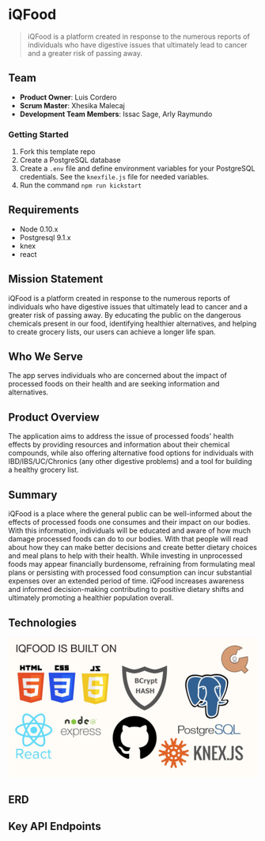 # iQFood

> iQFood is a platform created in response to the numerous reports of individuals who have digestive issues that ultimately lead to cancer and a greater risk of passing away.

## Team

  - __Product Owner__: Luis Cordero
  - __Scrum Master__: Xhesika Malecaj
  - __Development Team Members__: Issac Sage, Arly Raymundo


### Getting Started

1. Fork this template repo
2. Create a PostgreSQL database
3. Create a `.env` file and define environment variables for your PostgreSQL credentials. See the `knexfile.js` file for needed variables.
4. Run the command `npm run kickstart`

## Requirements

- Node 0.10.x
- Postgresql 9.1.x
- knex
- react

## Mission Statement
 iQFood is a platform created in response to the numerous reports of individuals who have digestive issues that ultimately lead to cancer and a greater risk of passing away. By educating the public on the dangerous chemicals present in our food, identifying healthier alternatives, and helping to create grocery lists, our users can achieve a longer life span.




## Who We Serve
The app serves individuals who are concerned about the impact of processed foods on their health and are seeking information and alternatives.



## Product Overview
The application aims to address the issue of processed foods' health effects by providing resources and information about their chemical compounds, while also offering alternative food options for individuals with IBD/IBS/UC/Chronics (any other digestive problems) and a tool for building a healthy grocery list.



## Summary
iQFood is a place where the general public can be well-informed about the effects of processed foods one consumes and their impact on our bodies. With this information, individuals will be educated and aware of how much damage processed foods can do to our bodies. With that people will read about how they can make better decisions and create better dietary choices and meal plans to help with their health. While investing in unprocessed foods may appear financially burdensome, refraining from formulating meal plans or persisting with processed food consumption can incur substantial expenses over an extended period of time. iQFood increases awareness and informed decision-making contributing to positive dietary shifts and ultimately promoting a healthier population overall.




## Technologies



![](iQFood-Technologies.jpg)

## ERD





## Key API Endpoints
